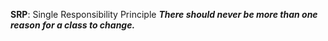**SRP**: Single Responsibility Principle
**_There should never be more than one reason for a class to change._**
